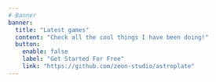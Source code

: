 ```yaml
---
# Banner
banner:
  title: "Latest games"
  content: "Check all the cool things I have been doing!"
  button:
    enable: false
    label: "Get Started For Free"
    link: "https://github.com/zeon-studio/astroplate"
---
```

